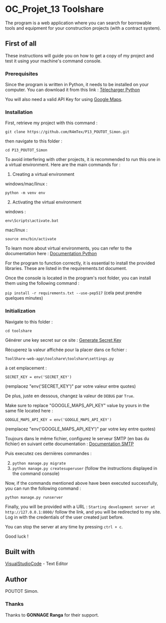 # OC_Projet_13 Toolshare

The program is a web application where you can search for borrowable tools and equipment for your construction projects (with a contract system).

## First of all

These instructions will guide you on how to get a copy of my project and test it using your machine's command console.

### Prerequisites

Since the program is written in Python, it needs to be installed on your computer. You can download it from this link : [Télecharger Python](https://www.python.org/downloads/)

You will also need a valid API Key for using [Google Maps](https://developers.google.com/maps/get-started?hl=fr#create-project).

### Installation

First, retrieve my project with this command : 

```git clone https://github.com/R4mTex/P13_POUTOT_Simon.git```

then navigate to this folder :

```cd P13_POUTOT_Simon```

To avoid interfering with other projects, it is recommended to run this one in a virtual environment. Here are the main commands for :

1. Creating a virtual environment 

windows/mac/linux : 

```python -m venv env```

2. Activating the virtual environment

windows : 

```env\Scripts\activate.bat```

mac/linux : 

```source env/bin/activate```

To learn more about virtual environments, you can refer to the documentation here : [Documentation Python](https://docs.python.org/fr/3.6/tutorial/venv.html/)

For the program to function correctly, it is essential to install the provided libraries. These are listed in the requirements.txt document.

Once the console is located in the program's root folder, you can install them using the following command :

```pip install -r requirements.txt --use-pep517``` (cela peut prendre quelques minutes)

### Initialization

Navigate to this folder :

```cd toolshare```

Générer une key secret sur ce site : [Generate Secret Key](https://djecrety.ir)

Récuperez la valeur affichée pour la placer dans ce fichier :

```ToolShare-web-app\toolshare\toolshare\settings.py```

à cet emplacement :

```SECRET_KEY = env('SECRET_KEY')```

(remplacez "env('SECRET_KEY')" par votre valeur entre quotes)

De plus, juste en dessous, changez la valeur de ```DEBUG``` par ```True```.

Make sure to replace "GOOGLE_MAPS_API_KEY" value by yours in the same file located here :

```GOOGLE_MAPS_API_KEY = env('GOOGLE_MAPS_API_KEY')```

(remplacez "env('GOOGLE_MAPS_API_KEY')" par votre key entre quotes)

Toujours dans le même fichier, configurez le serveur SMTP (en bas du fichier) en suivant cette documentation : [Documentation SMTP](https://docs.djangoproject.com/en/4.2/topics/email/)

Puis executez ces dernières commandes :

2. ```python manage.py migrate```
3. ```python manage.py createsuperuser``` (follow the instructions displayed in the command console)

Now, if the commands mentioned above have been executed successfully, you can run the following command :

```python manage.py runserver```

Finally, you will be provided with a URL : ```Starting development server at http://127.0.0.1:8000/``` follow the link, and you will be redirected to my site.
Log in with the credentials of the user created just before.

You can stop the server at any time by pressing ```ctrl + c```.

Good luck !

## Built with

[VisualStudioCode](https://code.visualstudio.com/) - Text Editor

## Author

POUTOT Simon. 

### Thanks

Thanks to **GONNAGE Ranga** for their support.
